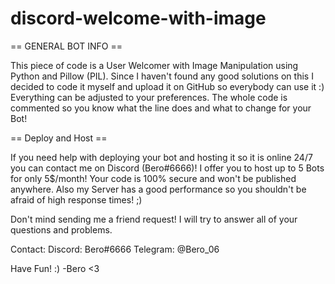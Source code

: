 # discord-welcome-with-image

== GENERAL BOT INFO ==

This piece of code is a User Welcomer with Image Manipulation using Python and Pillow (PIL).
Since I haven't found any good solutions on this I decided to code it myself and upload it on GitHub so everybody can use it :)
Everything can be adjusted to your preferences. The whole code is commented so you know what the line does and what to change for your Bot!

== Deploy and Host ==

If you need help with deploying your bot and hosting it so it is online 24/7 you can contact me on Discord (Bero#6666)! I offer you to host up to 5 Bots for only 5$/month!
Your code is 100% secure and won't be published anywhere. Also my Server has a good performance so you shouldn't be afraid of high response times! ;)

Don't mind sending me a friend request! I will try to answer all of your questions and problems.

Contact:
Discord: Bero#6666
Telegram: @Bero_06

Have Fun! :)
-Bero <3
